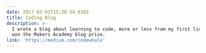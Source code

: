 ```yaml
---
date: 2017-03-01T15:28:54.638Z
title: Coding Blog
description: >-
  I wrote a blog about learning to code, more or less from my first lines. It
  won the Makers Academy blog prize.
link: 'https://medium.com/codewhale'
---
```


